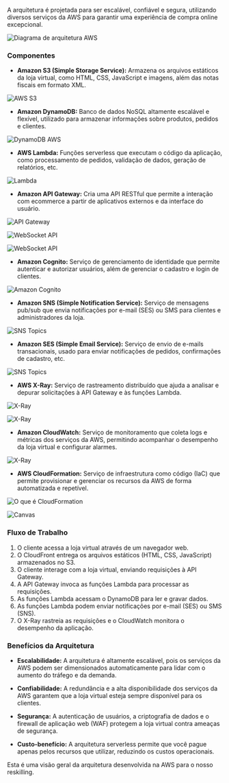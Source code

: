 
A arquitetura é projetada para ser escalável, confiável e segura, utilizando diversos serviços da AWS para garantir uma experiência de compra online excepcional.

![Diagrama de arquitetura AWS](images/arquitetura/arquitetura.PNG)



### Componentes

* **Amazon S3 (Simple Storage Service):** Armazena os arquivos estáticos da loja virtual, como HTML, CSS, JavaScript e imagens, além das notas fiscais em formato XML.

![AWS S3](images/s3/s3.png)

* **Amazon DynamoDB:** Banco de dados NoSQL altamente escalável e flexível, utilizado para armazenar informações sobre produtos, pedidos e clientes.

![DynamoDB AWS](images/dynamoDb/dynamo-db.png)


* **AWS Lambda:** Funções serverless que executam o código da aplicação, como processamento de pedidos, validação de dados, geração de relatórios, etc.

![Lambda](images/lambda/lambda-invoke-types.png)


* **Amazon API Gateway:** Cria uma API RESTful que permite a interação com ecommerce a partir de aplicativos externos e da interface do usuário.

![API Gateway](images/api-gateway/api-gateway.PNG)


![WebSocket API](/images/api-gateway/websocket-api.png)

![WebSocket API](/images/api-gateway/web-socket-2.png)


* **Amazon Cognito:** Serviço de gerenciamento de identidade que permite autenticar e autorizar usuários, além de gerenciar o cadastro e login de clientes.

![Amazon Cognito](/images/cognito/aws-cognito-2.png)

* **Amazon SNS (Simple Notification Service):** Serviço de mensagens pub/sub que envia notificações por e-mail (SES) ou SMS para clientes e administradores da loja.

![SNS Topics](/images/sns-topics/filtro-de-inscricao.png)

* **Amazon SES (Simple Email Service):** Serviço de envio de e-mails transacionais, usado para enviar notificações de pedidos, confirmações de cadastro, etc.

![SNS Topics](/images/ses/emails-ses.png)


* **AWS X-Ray:** Serviço de rastreamento distribuído que ajuda a analisar e depurar solicitações à API Gateway e às funções Lambda.

![X-Ray](/images/x-ray/x_ray.png)


![X-Ray](/images/x-ray/como-habilitar.png)

* **Amazon CloudWatch:** Serviço de monitoramento que coleta logs e métricas dos serviços da AWS, permitindo acompanhar o desempenho da loja virtual e configurar alarmes.

![X-Ray](/images/cloudwatch/lambda-insights-analise-teste-carga.png)

* **AWS CloudFormation:** Serviço de infraestrutura como código (IaC) que permite provisionar e gerenciar os recursos da AWS de forma automatizada e repetível.

![O que é CloudFormation](/images/cloudformation/o-que-e.png)

![Canvas](/images/cloudformation/api-canvas-cloudformation.png)

### Fluxo de Trabalho

1. O cliente acessa a loja virtual através de um navegador web.
2. O CloudFront entrega os arquivos estáticos (HTML, CSS, JavaScript) armazenados no S3.
3. O cliente interage com a loja virtual, enviando requisições à API Gateway.
4. A API Gateway invoca as funções Lambda para processar as requisições.
5. As funções Lambda acessam o DynamoDB para ler e gravar dados.
6. As funções Lambda podem enviar notificações por e-mail (SES) ou SMS (SNS).
7. O X-Ray rastreia as requisições e o CloudWatch monitora o desempenho da aplicação.

### Benefícios da Arquitetura

* **Escalabilidade:** A arquitetura é altamente escalável, pois os serviços da AWS podem ser dimensionados automaticamente para lidar com o aumento do tráfego e da demanda.

* **Confiabilidade:** A redundância e a alta disponibilidade dos serviços da AWS garantem que a loja virtual esteja sempre disponível para os clientes.

* **Segurança:** A autenticação de usuários, a criptografia de dados e o firewall de aplicação web (WAF) protegem a loja virtual contra ameaças de segurança.

* **Custo-benefício:** A arquitetura serverless permite que você pague apenas pelos recursos que utilizar, reduzindo os custos operacionais.

Esta é uma visão geral da arquitetura desenvolvida na AWS para o nosso reskilling.
